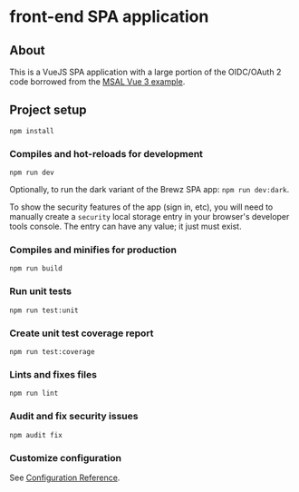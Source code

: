 # front-end SPA application

## About

This is a VueJS SPA application with a large portion of the OIDC/OAuth 2 code borrowed from the [MSAL Vue 3 example](https://github.com/AzureAD/microsoft-authentication-library-for-js/tree/dev/samples/msal-browser-samples/vue3-sample-app/).

## Project setup

```shell
npm install
```

### Compiles and hot-reloads for development

```shell
npm run dev
```

Optionally, to run the dark variant of the Brewz SPA app: `npm run dev:dark`.

To show the security features of the app (sign in, etc), you will need to manually create a `security` local storage entry in your browser's developer tools console. The entry can have any value; it just must exist.

### Compiles and minifies for production

```shell
npm run build
```

### Run unit tests

```shell
npm run test:unit
```

### Create unit test coverage report

```shell
npm run test:coverage
```

### Lints and fixes files

```shell
npm run lint
```

### Audit and fix security issues

```shell
npm audit fix
```

### Customize configuration

See [Configuration Reference](https://cli.vuejs.org/config/).
